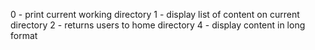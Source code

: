 0 - print current working directory
1 - display list of content on current directory
2 - returns users to home directory
4 - display content in long format

